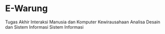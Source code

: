 # E-Warung
Tugas Akhir Interaksi Manusia dan Komputer Kewirausahaan Analisa Desain dan Sistem Informasi Sistem Informasi
